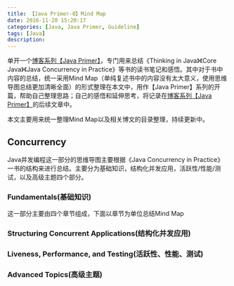 ```yaml
---
title: 【Java Primer-0】Mind Map
date: 2016-11-20 15:20:17
categories: [Java, Java Primer, Guideline]
tags: [Java]
description:
---
```


单开一个[博客系列【Java Primer】](http://hippo-jessy.com/categories/Java/Java-Primer/)，专门用来总结《Thinking in Java》《Core Java》《Java Concurrency in Practice》等书的读书笔记和感悟。其中对于书中内容的总结，统一采用Mind Map（单纯复述书中的内容没有太大意义，使用思维导图总结更加清晰全面）的形式整理在本文中，用作【Java Primer】系列的开篇，帮助自己整理思路；自己的感悟和延伸思考，将记录在[博客系列【Java Primer】](http://hippo-jessy.com/categories/Java/Java-Primer/)的后续文章中。

本文主要用来统一整理Mind Map以及相关博文的目录整理，持续更新中。

<!-- more -->



## Concurrency

Java并发编程这一部分的思维导图主要根据《Java Concurrency in Practice》一书的结构来进行总结。主要分为基础知识，结构化并发应用，活跃性/性能/测试，以及高级主题四个部分。

### Fundamentals(基础知识)

这一部分主要由四个章节组成，下面以章节为单位总结Mind Map

####  

### Structuring Concurrent Applications(结构化并发应用) 		

### Liveness, Performance, and Testing(活跃性、性能、测试)

### Advanced Topics(高级主题)		


​		
​	